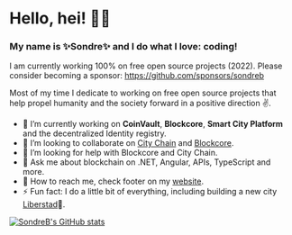 # Hello, hei! 💛🖤

### My name is ✨**Sondre**✨ and I do what I love: coding!

I am currently working 100% on free open source projects (2022). Please consider becoming a sponsor: https://github.com/sponsors/sondreb

Most of my time I dedicate to working on free open source projects that help propel humanity and the society forward in a positive direction ✌️.

- 🔨 I’m currently working on **CoinVault**, **Blockcore**, **Smart City Platform** and the decentralized Identity registry.
- 👯 I’m looking to collaborate on [City Chain](https://www.city-chain.org/) and [Blockcore](https://www.blockcore.net/).
- 🤔 I’m looking for help with Blockcore and City Chain.
- 💬 Ask me about blockchain on .NET, Angular, APIs, TypeScript and more.
- 💌 How to reach me, check footer on my [website](https://www.sondreb.com).
- ⚡ Fun fact: I do a little bit of everything, including building a new city  [Liberstad](https://www.liberstad.com)🏡.

[![SondreB's GitHub stats](https://github-readme-stats.vercel.app/api?username=sondreb&count_private=true&theme=dark&include_all_commits=true)](#)
